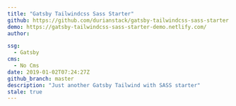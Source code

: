 ```yaml
---
title: "Gatsby Tailwindcss Sass Starter"
github: https://github.com/durianstack/gatsby-tailwindcss-sass-starter
demo: https://gatsby-tailwindcss-sass-starter-demo.netlify.com/
author: 

ssg:
  - Gatsby
cms:
  - No Cms
date: 2019-01-02T07:24:27Z
github_branch: master
description: "Just another Gatsby Tailwind with SASS starter"
stale: true
---
```

